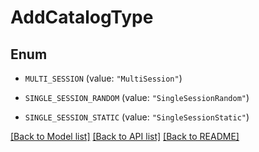 # AddCatalogType

## Enum


* `MULTI_SESSION` (value: `"MultiSession"`)

* `SINGLE_SESSION_RANDOM` (value: `"SingleSessionRandom"`)

* `SINGLE_SESSION_STATIC` (value: `"SingleSessionStatic"`)


[[Back to Model list]](../README.md#documentation-for-models) [[Back to API list]](../README.md#documentation-for-api-endpoints) [[Back to README]](../README.md)


